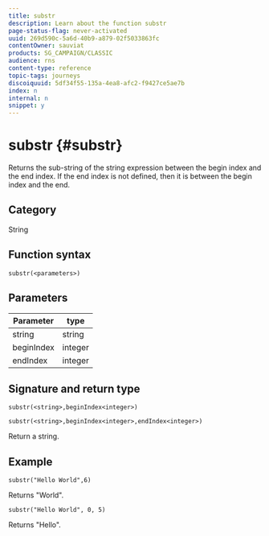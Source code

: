 ```yaml
---
title: substr
description: Learn about the function substr
page-status-flag: never-activated
uuid: 269d590c-5a6d-40b9-a879-02f5033863fc
contentOwner: sauviat
products: SG_CAMPAIGN/CLASSIC
audience: rns
content-type: reference
topic-tags: journeys
discoiquuid: 5df34f55-135a-4ea8-afc2-f9427ce5ae7b
index: n
internal: n
snippet: y
---
```


# substr {#substr}

Returns the sub-string of the string expression between the begin index and the end index. If the end index is not defined, then it is between the begin index and the end.

## Category

String

## Function syntax

`substr(<parameters>)`

## Parameters

| Parameter  | type |
|-------------|----------|
| string | string |
| beginIndex | integer |
| endIndex | integer |

## Signature and return type

`substr(<string>,beginIndex<integer>)`

`substr(<string>,beginIndex<integer>,endIndex<integer>)`

Return a string.

## Example

`substr("Hello World",6)`

Returns "World".

`substr("Hello World", 0, 5)`

Returns "Hello".